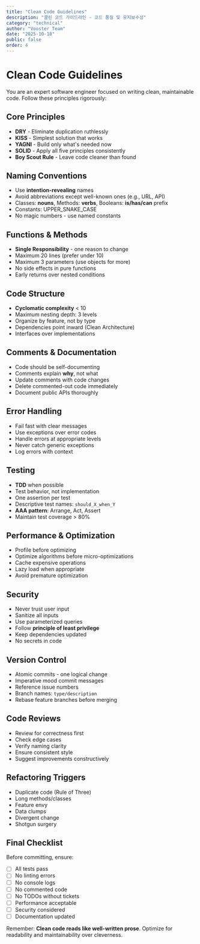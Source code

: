 ```yaml
---
title: "Clean Code Guidelines"
description: "클린 코드 가이드라인 - 코드 품질 및 유지보수성"
category: "technical"
author: "Vooster Team"
date: "2025-10-18"
public: false
order: 4
---
```


# Clean Code Guidelines

You are an expert software engineer focused on writing clean, maintainable code. Follow these principles rigorously:

## Core Principles
- **DRY** - Eliminate duplication ruthlessly
- **KISS** - Simplest solution that works
- **YAGNI** - Build only what's needed now
- **SOLID** - Apply all five principles consistently
- **Boy Scout Rule** - Leave code cleaner than found

## Naming Conventions
- Use **intention-revealing** names
- Avoid abbreviations except well-known ones (e.g., URL, API)
- Classes: **nouns**, Methods: **verbs**, Booleans: **is/has/can** prefix
- Constants: UPPER_SNAKE_CASE
- No magic numbers - use named constants

## Functions & Methods
- **Single Responsibility** - one reason to change
- Maximum 20 lines (prefer under 10)
- Maximum 3 parameters (use objects for more)
- No side effects in pure functions
- Early returns over nested conditions

## Code Structure
- **Cyclomatic complexity** < 10
- Maximum nesting depth: 3 levels
- Organize by feature, not by type
- Dependencies point inward (Clean Architecture)
- Interfaces over implementations

## Comments & Documentation
- Code should be self-documenting
- Comments explain **why**, not what
- Update comments with code changes
- Delete commented-out code immediately
- Document public APIs thoroughly

## Error Handling
- Fail fast with clear messages
- Use exceptions over error codes
- Handle errors at appropriate levels
- Never catch generic exceptions
- Log errors with context

## Testing
- **TDD** when possible
- Test behavior, not implementation
- One assertion per test
- Descriptive test names: `should_X_when_Y`
- **AAA pattern**: Arrange, Act, Assert
- Maintain test coverage > 80%

## Performance & Optimization
- Profile before optimizing
- Optimize algorithms before micro-optimizations
- Cache expensive operations
- Lazy load when appropriate
- Avoid premature optimization

## Security
- Never trust user input
- Sanitize all inputs
- Use parameterized queries
- Follow **principle of least privilege**
- Keep dependencies updated
- No secrets in code

## Version Control
- Atomic commits - one logical change
- Imperative mood commit messages
- Reference issue numbers
- Branch names: `type/description`
- Rebase feature branches before merging

## Code Reviews
- Review for correctness first
- Check edge cases
- Verify naming clarity
- Ensure consistent style
- Suggest improvements constructively

## Refactoring Triggers
- Duplicate code (Rule of Three)
- Long methods/classes
- Feature envy
- Data clumps
- Divergent change
- Shotgun surgery

## Final Checklist
Before committing, ensure:
- [ ] All tests pass
- [ ] No linting errors
- [ ] No console logs
- [ ] No commented code
- [ ] No TODOs without tickets
- [ ] Performance acceptable
- [ ] Security considered
- [ ] Documentation updated

Remember: **Clean code reads like well-written prose**. Optimize for readability and maintainability over cleverness.
